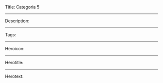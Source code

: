 Title: Categoria 5

----

Description:

----

Tags:

----

Heroicon:

----

Herotitle:

----

Herotext:
